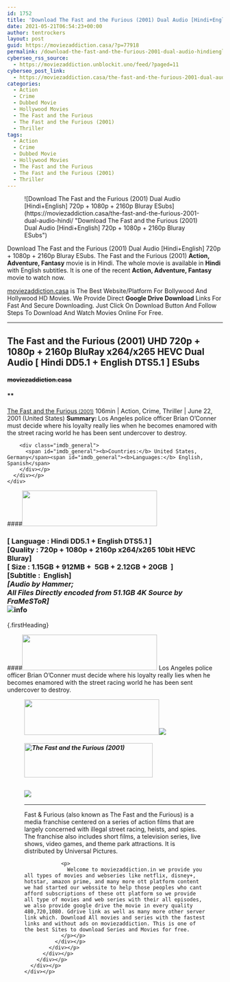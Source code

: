 ```yaml
---
id: 1752
title: 'Download The Fast and the Furious (2001) Dual Audio [Hindi+English] 720p + 1080p + 2160p Bluray ESubs'
date: 2021-05-21T06:54:23+00:00
author: tentrockers
layout: post
guid: https://moviezaddiction.casa/?p=77918
permalink: /download-the-fast-and-the-furious-2001-dual-audio-hindienglish-720p-1080p-2160p-bluray-esubs/
cyberseo_rss_source:
  - https://moviezaddiction.unblockit.uno/feed/?paged=11
cyberseo_post_link:
  - https://moviezaddiction.casa/the-fast-and-the-furious-2001-dual-audio-hindi/
categories:
  - Action
  - Crime
  - Dubbed Movie
  - Hollywood Movies
  - The Fast and the Furious
  - The Fast and the Furious (2001)
  - Thriller
tags:
  - Action
  - Crime
  - Dubbed Movie
  - Hollywood Movies
  - The Fast and the Furious
  - The Fast and the Furious (2001)
  - Thriller
---
```

<figure class="entry-thumbnail">![Download The Fast and the Furious (2001) Dual Audio [Hindi+English] 720p + 1080p + 2160p Bluray ESubs](https://moviezaddiction.casa/the-fast-and-the-furious-2001-dual-audio-hindi/ "Download The Fast and the Furious (2001) Dual Audio [Hindi+English] 720p + 1080p + 2160p Bluray ESubs") </figure> 

Download The Fast and the Furious (2001) Dual Audio [Hindi+English] 720p + 1080p + 2160p Bluray ESubs. The Fast and the Furious (2001)&nbsp;**Action, Adventure, Fantasy** movie is in Hindi. The whole movie is available in **Hindi** with English subtitles. It is one of the recent **Action, Adventure, Fantasy** movie to watch now.

[moviezaddiction.casa](https://moviezaddiction.casa) is The Best Website/Platform For Bollywood And Hollywood HD Movies. We Provide Direct **Google Drive Download** Links For Fast And Secure Downloading. Just Click On Download Button And Follow Steps To Download And Watch Movies Online For Free.

* * *

## <span>The Fast and the Furious (2001) UHD 720p + 1080p + 2160p BluRay x264/x265 HEVC Dual Audio [ Hindi DD5.1 + English DTS5.1 ] ESubs</span>

#### <span>~~moviezaddiction.casa~~</span>

#### **</p> 

<div class="imdb_container">
  <div>
    <div class="imdb_dark">
      <div class="imdb_right">
        <span id="movie_title"><a href="https://www.imdb.com/title/tt0232500" target="_blank" rel="noopener">The Fast and the Furious<small> (2001)</small></a></span> <span id="genres">106min | Action, Crime, Thriller | June 22, 2001 (United States)</span> <span id="summary"><b>Summary: </b>Los Angeles police officer Brian O&#8217;Conner must decide where his loyalty really lies when he becomes enamored with the street racing world he has been sent undercover to destroy.</span> </p> 
        
        <div class="imdb_general">
          <span id="imdb_general"><b>Countries:</b> United States, Germany</span><span id="imdb_general"><b>Languages:</b> English, Spanish</span>
        </div></p>
      </div></p>
    </div>
  </div>
</div>

</b></h4> 

####<img loading="lazy" class="aligncenter" src="https:///moviezaddiction.casa/wp-content/uploads/2018/02/Media-Info.png?zoom=0.8099999785423279&resize=315%2C83&ssl=1" srcset="https://moviezaddiction.casa//wp-content/uploads/2018/02/Media-Info.png?zoom=0.8999999761581421&resize=315%2C83&ssl=1" width="315" height="83" /> 

### <span><span><strong>[ Language : Hindi DD5.1 + English DTS5.1</strong>&nbsp;]</span><br /><span>[Quality : 720p + 1080p + 2160p x264/x265 10bit HEVC&nbsp; Bluray]</span><br /><span>[ Size : 1.15GB + 912MB +&nbsp; 5GB + 2.12GB + 20GB&nbsp; ]</span><br /><span>[Subtitle :&nbsp; English]<br /><em>[Audio by Hammer;<br /><span>All Files Directly encoded from 51.1GB 4K Source by FraMeSToR</span>]</em><br /></span></span><img src="https://i.imgur.com/AusysgD.png" alt="info" usemap="#workmap" /> </p> 

<map name="workmap">
  <area alt="imdb" coords="0,0,80,40" shape="rect" href="https://www.imdb.com/title/tt0232500/" target="_blank" />
  
  <area alt="youtube" coords="100,0,180,40" shape="rect" href="https://www.youtube.com/watch?v=ZsJz2TJAPjw" target="_blank" />
</map> {.firstHeading}

####<img loading="lazy" class="aligncenter" src="https://moviezaddiction.casa//wp-content/uploads/2018/02/Plot.jpeg?zoom=0.8099999785423279&resize=315%2C83&ssl=1" srcset="https://moviezaddiction.casa//wp-content/uploads/2018/02/Plot.jpeg?zoom=0.8999999761581421&resize=315%2C83&ssl=1" width="315" height="83" /> <span>Los Angeles police officer Brian O’Conner must decide where his loyalty really lies when he becomes enamored with the street racing world he has been sent undercover to destroy.</span>

<div class="wp-block-image">
  <figure class="aligncenter is-resized"><img loading="lazy" class="aligncenter" src="https://i1.wp.com/moviezaddiction.casa/wp-content/uploads/2018/02/Screenshots-Button.png?zoom=0.8099999785423279&resize=315%2C83&ssl=1" srcset="https://moviezaddiction.casa//wp-content/uploads/2018/02/Screenshots-Button.png?zoom=0.8999999761581421&resize=315%2C83&ssl=1" width="315" height="83" /><img src="https://1.bp.blogspot.com/-VOmjBDJgLyI/YKdXljWN7uI/AAAAAAAAChM/IlhbQ2NLGWQVOyLHvNiscQp8hYx_ok5UACLcBGAsYHQ/s16000/The%2BFast%2BAnd%2BThe%2BFurious%2B%25282001%2529%2BUHD%2B1080p%2BBluray%2Bx264%2BDual%2BAudio%2B%255B%2BHindi%2BDD5.1%2B%252B%2BEnglish%2BDTS5.1%2B%255D%2BESub%2B5GB%2B%255BWww.MoviezAddiction.casa%255D_s.jpg" /> </p> 
  
  <h4 class="summary_text">
    <em><img loading="lazy" class="aligncenter" src="https://i2.wp.com/moviezaddiction.casa/wp-content/uploads/2018/02/Download-Button-1.png?zoom=0.8099999785423279&resize=300%2C80&ssl=1" srcset="https://i2.wp.com/moviezaddiction.casa/wp-content/uploads/2018/02/Download-Button-1.png?zoom=0.8999999761581421&resize=300%2C80&ssl=1" alt="The Fast and the Furious (2001)" width="300" height="80" /></em>
  </h4>
  
  <h2>
    <img class="aligncenter" src="https://i.imgur.com/Ds7bb.gif" />
  </h2>
  
  <hr />
  
  <div class="mod" data-md="50" data-hveid="250" data-ved="0ahUKEwi-7dnvqo7WAhXLsFQKHTILBKEQkCkI-gEoAzAn">
    <div class="_cgc kno-fb-ctx" data-hveid="251" data-ved="0ahUKEwi-7dnvqo7WAhXLsFQKHTILBKEQziAI-wEoADAn">
      <div class="r-iH9cFH0n0MiE">
        <div class="mod" data-md="50" data-hveid="228" data-ved="0ahUKEwjniJq86tTWAhULK48KHU9mChkQkCkI5AEoBDAh">
          <div class="_cgc kno-fb-ctx" data-hveid="229" data-ved="0ahUKEwjniJq86tTWAhULK48KHU9mChkQziAI5QEoADAh">
            <div class="r-iwKCMzMr_HBQ">
              <div class="overviewContainer ng-star-inserted">
                <p>
                  Fast & Furious (also known as The Fast and the Furious) is a media franchise centered on a series of action films that are largely concerned with illegal street racing, heists, and spies. The franchise also includes short films, a television series, live shows, video games, and theme park attractions. It is distributed by Universal Pictures.
                </p>
                
                <p>
                  Welcome to moviezaddiction.in we provide you all types of movies and webseries like netflix, disney+, hotstar, amazon prime, and many more ott platform content we had started our webssite to help those peoples who cant afford subscriptions of these ott platform so we provide all type of movies and web series with their all episodes, we also provide google drive the movie in every quality 480,720,1080. Gdrive link as well as many more other server link which. Download All movies and series with the fastest links and without ads on moviezaddiction. This is one of the best Sites to download Series and Movies for free.
                </p></p>
              </div></p>
            </div></p>
          </div></p>
        </div></p>
      </div></p>
    </div></p>
  </div></figure>
</div>